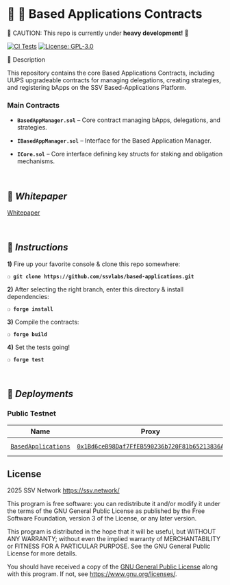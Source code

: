 # :construction_worker: :closed_lock_with_key: __Based Applications Contracts__

:construction: CAUTION: This repo is currently under **heavy development!** :construction:

[![CI Tests](https://github.com/ssvlabs/based-applications/actions/workflows/tests.yml/badge.svg)](https://github.com/ssvlabs/based-applications/actions/workflows/tests.yml)
[![License: GPL-3.0](https://img.shields.io/badge/license-GPL--3.0-blue.svg)](https://www.gnu.org/licenses/gpl-3.0.html)

:book: Description

This repository contains the core Based Applications Contracts, including UUPS upgradeable contracts for managing delegations, creating strategies, and registering bApps on the SSV Based-Applications Platform. 

### **Main Contracts**

- **`BasedAppManager.sol`** – Core contract managing bApps, delegations, and strategies.
  
- **`IBasedAppManager.sol`** – Interface for the Based Application Manager.
  
- **`ICore.sol`** – Core interface defining key structs for staking and obligation mechanisms.
  
&nbsp;

## :page_facing_up: _Whitepaper_

[Whitepaper](https://ssv.network/wp-content/uploads/2025/01/SSV2.0-Based-Applications-Protocol-1.pdf)

&nbsp;

## :page_with_curl:  _Instructions_

**1)** Fire up your favorite console & clone this repo somewhere:

__`❍ git clone https://github.com/ssvlabs/based-applications.git`__

**2)** After selecting the right branch, enter this directory & install dependencies:

__`❍ forge install`__

**3)** Compile the contracts:

__`❍ forge build`__

**4)** Set the tests going!

__`❍ forge test`__

&nbsp;

## :rocket: _Deployments_

### Public Testnet

| Name | Proxy | Implementation | Notes |
| -------- | -------- | -------- | -------- | 
| [`BasedApplications`](https://github.com/ssvlabs/based-applications/blob/main/src/BasedAppManager.sol) | [`0x1Bd6ceB98Daf7FfEB590236b720F81b65213836A`](https://holesky.etherscan.io/address/0x1Bd6ceB98Daf7FfEB590236b720F81b65213836A) |[`0x9a09A49870353867b0ce9901B44E84C32B2A47AC`](https://holesky.etherscan.io/address/0x9a09A49870353867b0ce9901B44E84C32B2A47AC) | Proxy: [`UUPS@5.1.0`](https://github.com/OpenZeppelin/openzeppelin-contracts-upgradeable/blob/v5.1.0/contracts/proxy/utils/UUPSUpgradeable.sol) |


## License

2025 SSV Network <https://ssv.network/>

This program is free software: you can redistribute it and/or modify
it under the terms of the GNU General Public License as published by
the Free Software Foundation, version 3 of the License, or any later version.

This program is distributed in the hope that it will be useful,
but WITHOUT ANY WARRANTY; without even the implied warranty of
MERCHANTABILITY or FITNESS FOR A PARTICULAR PURPOSE. See the
GNU General Public License for more details.

You should have received a copy of the [GNU General Public License](LICENSE)
along with this program. If not, see <https://www.gnu.org/licenses/>.